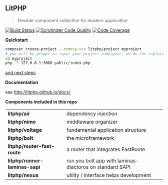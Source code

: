 LitPHP
------

> Flexible component collection for modern application

[![Build Status](https://travis-ci.org/litphp/litphp.svg?branch=master)](https://travis-ci.org/litphp/litphp)
[![Scrutinizer Code Quality](https://scrutinizer-ci.com/g/litphp/litphp/badges/quality-score.png?b=master)](https://scrutinizer-ci.com/g/litphp/litphp/?branch=master)
[![Code Coverage](https://scrutinizer-ci.com/g/litphp/litphp/badges/coverage.png?b=master)](https://scrutinizer-ci.com/g/litphp/litphp/?branch=master)

**Quickstart** 

```bash
composer create-project --remove-vcs litphp/project myproject
# you will be prompt to input your project namespace, we do the replace work for you
cd myproject
php -S 127.0.0.1:3080 public/index.php
```

[and next steps](http://litphp.github.io/docs/quickstart)

**Documentation**

see <http://litphp.github.io/docs/>

**Components included in this repo**

| | |
| ---- | ---- |
| **litphp/air** | dependency injection |
| **litphp/nimo** | middleware organizer |
| **litphp/voltage** | fundamental application structure |
| **litphp/bolt** | the microframework |
| **litphp/router-fast-route** | a router that integrates FastRoute |
| **litphp/runner-laminas-sapi** | run you bolt app with laminas-diactoros on standard SAPI |
| **litphp/nexus** | utility / interface helps development |
